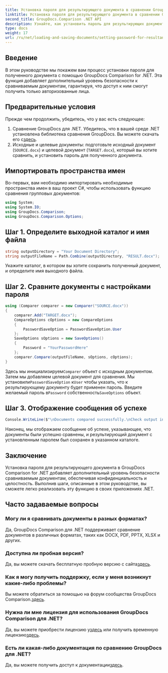```yaml
---
title: Установка пароля для результирующего документа в сравнении GroupDocs для .NET
linktitle: Установка пароля для результирующего документа в сравнении GroupDocs для .NET
second_title: GroupDocs.Comparison .NET API
description: Узнайте, как установить пароль для результирующих документов в GroupDocs Comparison для .NET. Повысьте безопасность и защитите сравниваемые файлы.
type: docs
weight: 17
url: /ru/net/loading-and-saving-documents/setting-password-for-resultant-document/
---
```

## Введение
В этом руководстве мы покажем вам процесс установки пароля для полученного документа с помощью GroupDocs Comparison for .NET. Эта функция добавляет дополнительный уровень безопасности к сравниваемым документам, гарантируя, что доступ к ним смогут получить только авторизованные лица.
## Предварительные условия
Прежде чем продолжить, убедитесь, что у вас есть следующее:
1.  Сравнение GroupDocs для .NET. Убедитесь, что в вашей среде .NET установлена библиотека сравнения GroupDocs. Вы можете скачать его с[здесь](https://releases.groupdocs.com/comparison/net/).
2. Исходные и целевые документы: подготовьте исходный документ (`SOURCE.docx`) и целевой документ (`TARGET.docx`), который вы хотите сравнить, и установить пароль для полученного документа.

## Импортировать пространства имен
Во-первых, вам необходимо импортировать необходимые пространства имен в ваш проект C#, чтобы использовать функцию сравнения групповых документов:
```csharp
using System;
using System.IO;
using GroupDocs.Comparison;
using GroupDocs.Comparison.Options;
```
## Шаг 1. Определите выходной каталог и имя файла
```csharp
string outputDirectory = "Your Document Directory";
string outputFileName = Path.Combine(outputDirectory, "RESULT.docx");
```
Укажите каталог, в котором вы хотите сохранить полученный документ, и определите имя выходного файла.
## Шаг 2. Сравните документы с настройками пароля
```csharp
using (Comparer comparer = new Comparer("SOURCE.docx"))
{
    comparer.Add("TARGET.docx");
    CompareOptions cOptions = new CompareOptions
    {
        PasswordSaveOption = PasswordSaveOption.User
    };
    SaveOptions sOptions = new SaveOptions()
    {
        Password = "YourPasswordHere"
    };
    comparer.Compare(outputFileName, sOptions, cOptions);
}
```
 Здесь мы инициализируем`Comparer` объект с исходным документом. Затем мы добавляем целевой документ для сравнения. Мы установили`PasswordSaveOption` к`User` чтобы указать, что к результирующему документу будет применен пароль. Введите желаемый пароль в`Password` собственность`SaveOptions` объект.
## Шаг 3. Отображение сообщения об успехе
```csharp
Console.WriteLine($"\nDocuments compared successfully.\nCheck output in {outputDirectory}.");
```
Наконец, мы отображаем сообщение об успехе, указывающее, что документы были успешно сравнены, и результирующий документ с установленным паролем был сохранен в указанном каталоге.

## Заключение
Установка пароля для результирующего документа в GroupDocs Comparison for .NET добавляет дополнительный уровень безопасности сравниваемым документам, обеспечивая конфиденциальность и целостность. Выполнив шаги, описанные в этом руководстве, вы сможете легко реализовать эту функцию в своих приложениях .NET.
## Часто задаваемые вопросы
### Могу ли я сравнивать документы в разных форматах?
Да, GroupDocs Comparison для .NET поддерживает сравнение документов в различных форматах, таких как DOCX, PDF, PPTX, XLSX и других.
### Доступна ли пробная версия?
 Да, вы можете скачать бесплатную пробную версию с сайта[здесь](https://releases.groupdocs.com/).
### Как я могу получить поддержку, если у меня возникнут какие-либо проблемы?
 Вы можете обратиться за помощью на форум сообщества GroupDocs Comparison.[здесь](https://forum.groupdocs.com/c/comparison/12).
### Нужна ли мне лицензия для использования GroupDocs Comparison для .NET?
 Да, вы можете приобрести лицензию у[здесь](https://purchase.groupdocs.com/buy) или получить временную лицензию[здесь](https://purchase.groupdocs.com/temporary-license/).
### Есть ли какая-либо документация по сравнению GroupDocs для .NET?
 Да, вы можете получить доступ к документации[здесь](https://reference.groupdocs.com/comparison/net/).